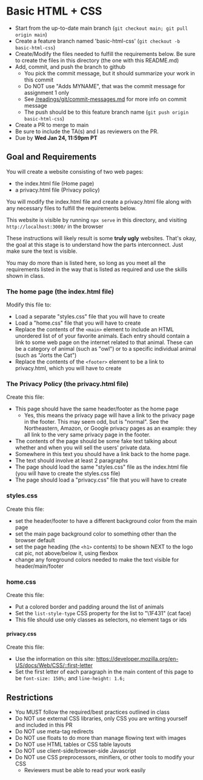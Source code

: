 # Basic HTML + CSS

* Start from the up-to-date main branch (`git checkout main; git pull origin main`)
* Create a feature branch named 'basic-html-css' (`git checkout -b basic-html-css`)
* Create/Modify the files needed to fulfill the requirements below.  Be sure to create the files in this directory (the one with this README.md)
* Add, commit, and push the branch to github
    - You pick the commit message, but it should summarize your work in this commit
    - Do NOT use "Adds MYNAME", that was the commit message for assignment 1 only
    - See [/readings/git/commit-messages.md](/readings/git/commit-messages.md) for more info on commit message
    - The push should be to this feature branch name (`git push origin basic-html-css`) 
* Create a PR to merge to main
* Be sure to include the TA(s) and I as reviewers on the PR.  
* Due by **Wed Jan 24, 11:59pm PT**

## Goal and Requirements

You will create a website consisting of two web pages:
- the index.html file (Home page)
- a privacy.html file (Privacy policy)

You will modify the index.html file and create a privacy.html file along with any necessary files to fulfill the requirements below.

This website is visible by running `npx serve` in this directory, and visiting `http://localhost:3000/` in the browser

These instructions will likely result is some **truly ugly** websites. That's okay, the goal at this stage is to understand how the parts interconnect. Just make sure the text is visible.

You may do more than is listed here, so long as you meet all the requirements listed in the way that is listed as required and use the skills shown in class.

### The home page (the index.html file)

Modify this file to:
- Load a separate "styles.css" file that you will have to create
- Load a "home.css" file that you will have to create
- Replace the contents of the `<main>` element to include an HTML unordered list of of your favorite animals. Each entry should contain a link to some web page on the internet related to that animal. These can be a category of animal (such as "owl") or to a specific individual animal (such as "Jorts the Cat")
- Replace the contents of the `<footer>` element to be a link to privacy.html, which you will have to create

### The Privacy Policy (the privacy.html file)

Create this file:
- This page should have the same header/footer as the home page
  - Yes, this means the privacy page will have a link to the privacy page in the footer.  This may seem odd, but is "normal".  See the Northeastern, Amazon, or Google privacy pages as an example: they all link to the very same privacy page in the footer.
- The contents of the page should be some fake text talking about whether and when you will sell the users' private data.  
- Somewhere in this text you should have a link back to the home page. 
- The text should involve at least 2 paragraphs
- The page should load the same "styles.css" file as the index.html file (you will have to create the styles.css file)
- The page should load a "privacy.css" file that you will have to create

### styles.css

Create this file:
- set the header/footer to have a different background color from the main page
- set the main page background color to something other than the browser default
- set the page heading (the `<h1>` contents) to be shown NEXT to the logo cat pic, not above/below it, using flexbox
- change any foreground colors needed to make the text visible for header/main/footer

### home.css

Create this file:
- Put a colored border and padding around the list of animals
- Set the `list-style-type` CSS property for the list to "\1F431" (cat face)
- This file should use only classes as selectors, no element tags or ids

#### privacy.css

Create this file:
- Use the information on this site: https://developer.mozilla.org/en-US/docs/Web/CSS/::first-letter
- Set the first letter of each paragraph in the main content of this page to be `font-size: 150%;` and `line-height: 1.6;`

## Restrictions
* You MUST follow the required/best practices outlined in class
* Do NOT use external CSS libraries, only CSS you are writing yourself and included in this PR
* Do NOT use meta-tag redirects
* Do NOT use floats to do more than manage flowing text with images
* Do NOT use HTML tables or CSS table layouts
* Do NOT use client-side/browser-side Javascript
* Do NOT use CSS preprocessors, minifiers, or other tools to modify your CSS
  * Reviewers must be able to read your work easily

